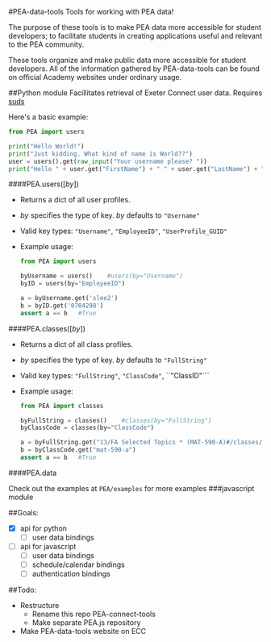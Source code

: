 #PEA-data-tools
Tools for working with PEA data!

The purpose of these tools is to make PEA data more accessible for student developers; to facilitate students in creating applications useful and relevant to the PEA community.

These tools organize and make public data more accessible for student developers. All of the information gathered by PEA-data-tools can be found on official Academy websites under ordinary usage.

##Python module
Facillitates retrieval of Exeter Connect user data. 
Requires [suds](https://fedorahosted.org/suds/)

Here's a basic example:
```python
from PEA import users

print("Hello World!")
print("Just kidding. What kind of name is World??")
user = users().get(raw_input("Your username please? "))
print("Hello " + user.get("FirstName") + " " + user.get("LastName") + "!")
```

####PEA.users([<i>by</i>])

 - Returns a dict of all user profiles.

 - *by* specifies the type of key. *by* defaults to ```"Username"```

 - Valid key types: ```"Username"```, ```"EmployeeID"```, ```"UserProfile_GUID"```
 - Example usage:
	```python
	from PEA import users

	byUsername = users()	#users(by="Username")
	byID = users(by="EmployeeID")

	a = byUsername.get('slee2')
	b = byID.get('0704298')
	assert a == b	#True
	```

####PEA.classes([<i>by</i>])
 - Returns a dict of all class profiles.

 - *by* specifies the type of key. *by* defaults to ```"FullString"```

 - Valid key types: ```"FullString"```, ```"ClassCode"```, ``"ClassID"```
 - Example usage:
	```python
	from PEA import classes

	byFullString = classes()	#classes(by="FullString")
	byClassCode = classes(by="ClassCode")
	
	a = byFullString.get("13/FA Selected Topics * (MAT-590-A)#/classes/mat-590-a-cs81877")
	b = byClassCode.get("mat-590-a")
	assert a == b	#True
	```
	
####PEA.data




Check out the examples at `PEA/examples` for more examples
###javascript module


##Goals:
 - [x] api for python
	 - [ ] user data bindings
 - [ ] api for javascript
	 - [ ] user data bindings
	 - [ ] schedule/calendar bindings
	 - [ ] authentication bindings

##Todo:
 - Restructure
	 - Rename this repo PEA-connect-tools
	 - Make separate PEA.js repository
 - Make PEA-data-tools website on ECC
